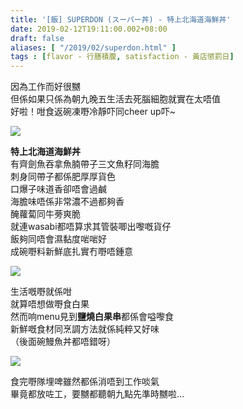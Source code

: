```yaml
---
title: '[飯] SUPERDON (スーパー丼) - 特上北海道海鮮丼'
date: 2019-02-12T19:11:00.002+08:00
draft: false
aliases: [ "/2019/02/superdon.html" ]
tags : [flavor - 行膳積腹, satisfaction - 黃店懲罰日]
---
```


因為工作而好很嬲  
但係如果只係為朝九晚五生活去死腦細胞就實在太唔值  
好啦！咁食返碗凍嘢冷靜吓同cheer up吓~  

![](/images/superdon.jpg)

**特上北海道海鮮丼**  
有齊劍魚吞拿魚腩帶子三文魚籽同海膽  
刺身同帶子都係肥厚厚貨色  
口爆子味道香卻唔會過鹹  
海膽味唔係非常濃不過都夠香  
醃蘿蔔同牛蒡爽脆  
就連wasabi都唔算求其管裝唧出嚟嘅貨仔  
飯夠同唔會濕黏度啱啱好  
成碗嘢料新鮮底扎實冇嘢唔鍾意  

![](/images/superdon1.jpg)

生活嘅嘢就係咁  
就算唔想做嘢食白果  
然而响menu見到**鹽燒白果串**都係會嗌嚟食  
新鮮嘅食材同烹調方法就係純粹又好味  
（後面碗鰻魚丼都唔錯呀）  

![](/images/superdon2.jpg)

食完嘢隊埋啤雖然都係消唔到工作啖氣  
畢竟都放咗工，要嬲都聽朝九點先準時嬲啦…
